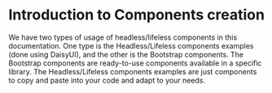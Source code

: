 # Introduction to Components creation

We have two types of usage of headless/lifeless components in this documentation. One type is the Headless/Lifeless components examples (done using DaisyUI), and the other is the Bootstrap components. The Bootstrap components are ready-to-use components available in a specific library. The Headless/Lifeless components examples are just components to copy and paste into your code and adapt to your needs.
